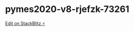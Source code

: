 # pymes2020-v8-rjefzk-73261

[Edit on StackBlitz ⚡️](https://stackblitz.com/edit/pymes2020-v8-rjefzk-73261)
